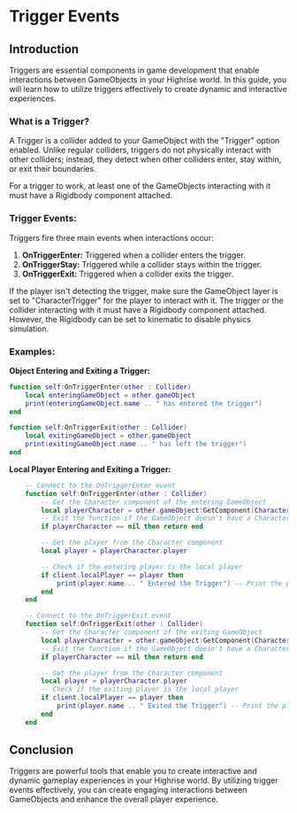 # Trigger Events

## Introduction
Triggers are essential components in game development that enable interactions between GameObjects in your Highrise world. In this guide, you will learn how to utilize triggers effectively to create dynamic and interactive experiences.

### What is a Trigger?

A Trigger is a collider added to your GameObject with the "Trigger" option enabled. Unlike regular colliders, triggers do not physically interact with other colliders; instead, they detect when other colliders enter, stay within, or exit their boundaries.

<Note type="warning">
For a trigger to work, at least one of the GameObjects interacting with it must have a Rigidbody component attached.
</Note>

### Trigger Events:

Triggers fire three main events when interactions occur:

1. **OnTriggerEnter:** Triggered when a collider enters the trigger.
2. **OnTriggerStay:** Triggered while a collider stays within the trigger.
3. **OnTriggerExit:** Triggered when a collider exits the trigger.

<Note type="warning">
If the player isn't detecting the trigger, make sure the GameObject layer is set to "CharacterTrigger" for the player to interact with it.
</Note>

<Note type="info">
The trigger or the collider interacting with it must have a Rigidbody component attached. However, the Rigidbody can be set to kinematic to disable physics simulation.
</Note>

### Examples:

**Object Entering and Exiting a Trigger:**

```lua
function self:OnTriggerEnter(other : Collider)
    local enteringGameObject = other.gameObject
    print(enteringGameObject.name .. " has entered the trigger")
end

function self:OnTriggerExit(other : Collider)
    local exitingGameObject = other.gameObject
    print(exitingGameObject.name .. " has left the trigger")
end
```

**Local Player Entering and Exiting a Trigger:**

```lua
    -- Connect to the OnTriggerEnter event
    function self:OnTriggerEnter(other : Collider)
        -- Get the Character component of the entering GameObject
        local playerCharacter = other.gameObject:GetComponent(Character)
        -- Exit the function if the GameObject doesn't have a Character component
        if playerCharacter == nil then return end

        -- Get the player from the Character component
        local player = playerCharacter.player

        -- Check if the entering player is the local player
        if client.localPlayer == player then
            print(player.name .. " Entered the Trigger") -- Print the player's name
        end
    end

    -- Connect to the OnTriggerExit event
    function self:OnTriggerExit(other : Collider)
        -- Get the Character component of the exiting GameObject
        local playerCharacter = other.gameObject:GetComponent(Character)
        -- Exit the function if the GameObject doesn't have a Character component
        if playerCharacter == nil then return end

        -- Get the player from the Character component
        local player = playerCharacter.player
        -- Check if the exiting player is the local player
        if client.localPlayer == player then
            print(player.name .. " Exited the Trigger") -- Print the player's name
        end
    end
```

## Conclusion

Triggers are powerful tools that enable you to create interactive and dynamic gameplay experiences in your Highrise world. By utilizing trigger events effectively, you can create engaging interactions between GameObjects and enhance the overall player experience.
